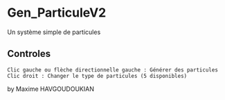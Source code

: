 # Gen_ParticuleV2

  Un système simple de particules

## Controles
    Clic gauche ou flèche directionnelle gauche : Générer des particules
    Clic droit : Changer le type de particules (5 disponibles)

by Maxime HAVGOUDOUKIAN
